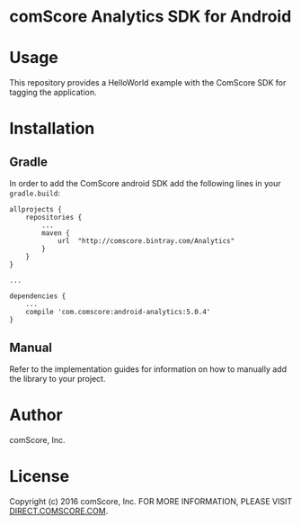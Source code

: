 # comScore Analytics SDK for Android

Usage
=====

This repository provides a HelloWorld example with the ComScore SDK for tagging the application.

Installation
============

Gradle
---------

In order to add the ComScore android SDK add the following lines in your `gradle.build`: 


```
allprojects {
    repositories {
    	...
        maven {
            url  "http://comscore.bintray.com/Analytics"
        }
    }
}

...

dependencies {
	...
    compile 'com.comscore:android-analytics:5.0.4'
}

```

Manual
------

Refer to the implementation guides for information on how to manually add the library to your project.

Author
======

comScore, Inc.

License
=======

Copyright (c) 2016 comScore, Inc.
FOR MORE INFORMATION, PLEASE VISIT [DIRECT.COMSCORE.COM](http://direct.comscore.com).